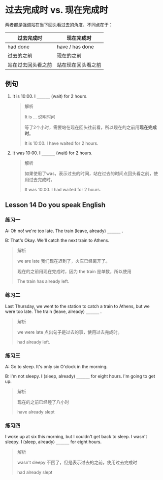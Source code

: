 # 过去完成时 vs. 现在完成时

两者都是强调站在当下回头看过去的角度，不同点在于：

| 过去完成时         | 现在完成时         |
| ------------------ | ------------------ |
| had done           | have / has done    |
| 过去的之前         | 现在的之前         |
| 站在过去回头看之前 | 站在现在回头看之前 |



## 例句

1. It is 10:00. I `______` (wait) for 2 hours.

   > 解析
   >
   > It is ... 说明时间
   >
   > 等了2个小时，需要站在现在回头往前看，所以现在的之前用**现在完成时**。
   >
   > It is 10:00. I have waited for 2 hours.

   

2. It was 10:00. I `______` (wait) for 2 hours.

   > 解析
   >
   > 如果使用了was，表示过去的时间，站在过去的时间点回头看之前，使用过去完成时。
   >
   > It was 10:00. I had waited for 2 hours.

   



## Lesson 14 Do you speak English

### 练习一

A: Oh no! we're too late. The train (leave, already) `______` .

B: That's Okay. We'll catch the next train to Athens.

> 解析
>
> we are late 我们现在迟到了，火车已经离开了。
>
> 现在的之前用现在完成时，因为 the train 是单数，所以使用
>
> The train has already left.



### 练习二

Last Thursday, we went to the station to catch a train to Athens, but we were too late. The train (leave, already) `______` .

> 解析
>
> we were late 点出句子是过去的事，使用过去完成时。
>
> had already left.



### 练习三

A: Go to sleep. It's only six O'clock in the morning.

B: I'm not sleepy. I (sleep, already) `______` for eight hours. I'm going to get up.

> 解析
>
> 现在的之前已经睡了八小时
>
> have already slept



### 练习四

I woke up at six this morning, but I couldn't get back to sleep. I wasn't sleepy. I (sleep, already) `______` for eight hours.

> 解析
>
> wasn't sleepy 不困了，但是表示过去的之前，使用过去完成时
>
> had already slept